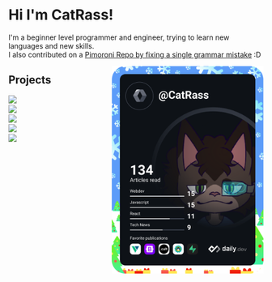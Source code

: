 # Hi I'm CatRass!
I'm a beginner level programmer and engineer, trying to learn new languages and new skills.
<br>
I also contributed on a <a href="https://github.com/pimoroni/picosystem/pull/69">Pimoroni Repo by fixing a single grammar mistake</a> :D

 <a href="https://app.daily.dev/CatRass">
 <img src="https://github.com/CatRass/CatRass/blob/main/devcard.svg" 
      width="300" 
      alt="CatRass' DevCard"
      align="right"
      />
</a>

<!---## Experience
  <div align="left">
    <div><img id="Python" src="https://img.shields.io/badge/Amateur%20Python%20Experience%3A-8%20Years-blue?style=flat-square&logo=python"></img></div>
    <div><img id="Raspberry Pi" src="https://img.shields.io/badge/Amateur%20Raspberry Pi%20Experience%3A-8%20Years-brightgreen?style=flat-square&logo=raspberrypi"/></div>
    <div><img id="CSS" src="https://img.shields.io/badge/Amateur%20CSS%20Experience%3A-4%20Years-orange?style=flat-square&logo=CSS3"/></div>
    <div><img id="HTML" src="https://img.shields.io/badge/Amateur%20HTML%20Experience%3A-4%20Years-orange?style=flat-square&logo=HTML5"/></div>
    <div><img id="Arduino" src="https://img.shields.io/badge/Amateur%20Arduino%20Experience%3A-3%20Years-blue?style=flat-square&logo=arduino"/></div>
    <div><img id="Bash" src="https://img.shields.io/badge/Amateur%20Bash%20Experience%3A-1%20Year-lightgrey?style=flat-square&logo=GNU%20Bash"/></div>
    <div><img id="Android" src="https://img.shields.io/badge/Amateur%20Android%20Experience%3A-1%20Year-lightgrey?style=flat-square&logo=android"/></div>
  </div> 
--->
## Projects
  <div align="left">
  <div><img id="Schlatt Coin" src="https://img.shields.io/badge/Schlatt%20Coin%3A-On%20Hold-yellow?style=flat-square"></img></div>
  <div><img id="Student Handbook" src="https://img.shields.io/badge/DR%20Student%20Handbook%3A-Abandoned%20-red?style=flat-square"></img></div>
  <div><img id="BMG Bot" src="https://img.shields.io/badge/BMG%20Bot%3A-Abandoned%20-red?style=flat-square"></img></div>
  <div><img id="PokéHunter" src="https://img.shields.io/badge/PokéHunter:-In%20Progress-brightgreen?style=flat-square"></img></div>
  <div><img id="Kromer Kard" src="https://img.shields.io/badge/Kromer%20Kard%3A-In%20Progress-brightgreen?style=flat-square"></img></div>
  </div> 
